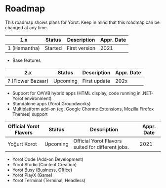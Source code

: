 ﻿# Roadmap
This roadmap shows plans for Yorot. Keep in mind that this roadmap can be changed at any time.

| 1.x                    | Status   | Description                    | Appr. Date |
|------------------------|----------|--------------------------------|------------|
| 1 (Hamantha)           | Started  | First version                  | 2021       |

 - Base features

| 2.x                    | Status   | Description                    | Appr. Date |
|------------------------|----------|--------------------------------|------------|
| ? (Flower Bazaar)      | Upcoming | First update                   | 202x       |

  - Support for C#/VB hybrid apps (HTML display, code running in .NET-Yorot environment)
  - Standalone apps (Yorot Groundworks)
  - Multiplatform add-on (eg. Google Chorme Extensions, Mozilla Firefox Themes) support

| Official Yorot Flavors | Status   | Description                                        | Appr. Date |
|------------------------|----------|----------------------------------------------------|------------|
| Yoğurt Korot           | Upcoming | Official Yorot Flavors suited for different jobs.  | 2021       |

 - Yorot Code (Add-on Development)
 - Yorot Studio (Content Creation)
 - Yorot Busy (Business, Office)
 - Yorot PlayX (Game)
 - Yorot Terminal (Terminal, Headless)
